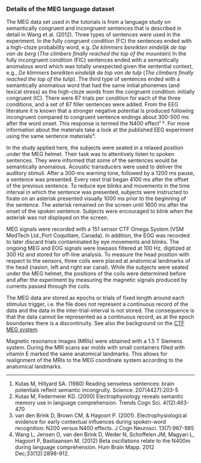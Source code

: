 ### Details of the MEG language dataset

The MEG data set used in the tutorials is from a language study on semantically congruent and incongruent sentences that is described in detail in Wang et al. (2012). Three types of sentences were used in the experiment. In the fully congruent condition (FC) the sentences ended with a high-cloze probability word, e.g. _De klimmers bereikten eindelijk de top van de berg_ (_The climbers finally reached the top of the mountain_) In the fully incongruent condition (FIC) sentences ended with a semantically anomalous word which was totally unexpected given the sentential context, e.g., _De klimmers bereikten eindelijk de top van de tulp_ (_The climbers finally reached the top of the tulip_). The third type of sentences ended with a semantically anomalous word that had the same initial phonemes (and lexical stress) as the high-cloze words from the congruent condition: initially congruent (IC). There were 87 trials per condition for each of the three conditions, and a set of 87 filler sentences were added. From the EEG literature it is known that a stronger negative potential is produced following incongruent compared to congruent sentence endings about 300-500 ms after the word onset. This response is termed the N400 effect¹ ². For more information about the materials take a look at the published EEG experiment using the same sentence materials³.

In the study applied here, the subjects were seated in a relaxed position under the MEG helmet. Their task was to attentively listen to spoken sentences. They were informed that some of the sentences would be semantically anomalous. Acoustic transducers were used to deliver the auditory stimuli. After a 300-ms warning tone, followed by a 1200 ms pause, a sentence was presented. Every next trial began 4100 ms after the offset of the previous sentence. To reduce eye blinks and movements in the time interval in which the sentence was presented, subjects were instructed to fixate on an asterisk presented visually 1000 ms prior to the beginning of the sentence. The asterisk remained on the screen until 1600 ms after the onset of the spoken sentence. Subjects were encouraged to blink when the asterisk was not displayed on the screen.

MEG signals were recorded with a 151 sensor CTF Omega System (VSM MedTech Ltd.,Port Coquitlam, Canada). In addition, the EOG was recorded to later discard trials contaminated by eye movements and blinks. The ongoing MEG and EOG signals were lowpass filtered at 100 Hz, digitized at 300 Hz and stored for off-line analysis. To measure the head position with respect to the sensors, three coils were placed at anatomical landmarks of the head (nasion, left and right ear canal). While the subjects were seated under the MEG helmet, the positions of the coils were determined before and after the experiment by measuring the magnetic signals produced by currents passed through the coils.

The MEG data are stored as epochs or trials of fixed length around each stimulus trigger, i.e. the file does not represent a continuous record of the data and the data in the inter-trial-interval is not stored. The consequence is that the data cannot be represented as a continuous record, as at the epoch boundaries there is a discontinuity. See also the background on the [CTF MEG system](/getting_started/ctf).

Magnetic resonance images (MRIs) were obtained with a 1.5 T Siemens system. During the MRI scans ear molds with small containers filled with vitamin E marked the same anatomical landmarks. This allows for realignment of the MRIs to the MEG coordinate system according to the anatomical landmarks.

* * *

1.  Kutas M, Hillyard SA. (1980) Reading senseless sentences: brain potentials reflect semantic incongruity. Science. 207(4427):203-5
2.  Kutas M, Federmeier KD. (2000) Electrophysiology reveals semantic memory use in language comprehension. Trends Cogn Sci. 4(12):463-470
3.  van den Brink D, Brown CM, & Hagoort P. (2001). Electrophysiological evidence for early contextual influences during spoken-word recognition: N200 versus N400 effects. J Cogn Neurosci. 13(7):967-985
4.  Wang L, Jensen O, van den Brink D, Weder N, Schoffelen JM, Magyari L, Hagoort P, Bastiaansen M. (2012) Beta oscillations relate to the N400m during language comprehension. Hum Brain Mapp. 2012 Dec;33(12):2898-912.
